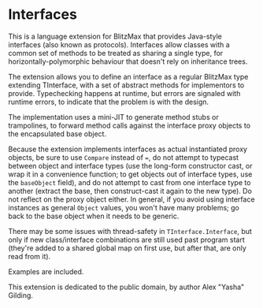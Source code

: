
 Interfaces
============

This is a language extension for BlitzMax that provides Java-style interfaces (also known as protocols). Interfaces allow classes with a common set of methods to be treated as sharing a single type, for horizontally-polymorphic behaviour that doesn't rely on inheritance trees.

The extension allows you to define an interface as a regular BlitzMax type extending TInterface, with a set of abstract methods for implementors to provide. Typechecking happens at runtime, but errors are signaled with runtime errors, to indicate that the problem is with the design.

The implementation uses a mini-JIT to generate method stubs or trampolines, to forward method calls against the interface proxy objects to the encapsulated base object.

Because the extension implements interfaces as actual instantiated proxy objects, be sure to use `Compare` instead of `=`, do not attempt to typecast between object and interface types (use the long-form constructor cast, or wrap it in a convenience function; to get objects out of interface types, use the `baseObject` field), and do not attempt to cast from one interface type to another (extract the base, then construct-cast it again to the new type). Do not reflect on the proxy object either. In general, if you avoid using interface instances as general `Object` values, you won't have many problems; go back to the base object when it needs to be generic.

There may be some issues with thread-safety in `TInterface.Interface`, but only if new class/interface combinations are still used past program start (they're added to a shared global map on first use, but after that, are only read from it).

Examples are included.

This extension is dedicated to the public domain, by author Alex "Yasha" Gilding.

